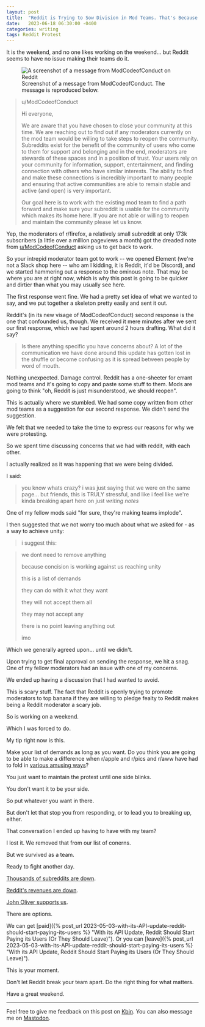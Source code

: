 ```yaml
---
layout: post
title:  "Reddit is Trying to Sow Division in Mod Teams. That's Because the Protest is Working"
date:   2023-06-18 06:30:00 -0400
categories: writing
tags: Reddit Protest
---
```


It is the weekend, and no one likes working on the weekend... but Reddit seems to have no issue making their teams do it. 

<p>
	<figure>
	<picture>
	  <source type="image/webp" srcset="{{site.url}}/assets/images/reddit/ModCodeofConduct-message.webp,
	          {{site.url}}/assets/images/reddit/ModCodeofConduct-message-2x.webp 2x">
	  <source type="image/png" srcset="{{site.url}}/assets/images/reddit/ModCodeofConduct-message.png,
	  		  {{site.url}}/assets/images/reddit/ModCodeofConduct-message-2x.png 2x">
	  <img src="{{site.url}}/assets/images/reddit/ModCodeofConduct-message.png" srcset="{{site.url}}/assets/images/reddit/ModCodeofConduct-message-2x.png 2x" alt="A screenshot of a message from ModCodeofConduct on Reddit"/>
	  <figcaption>Screenshot of a message from ModCodeofConduct. The message is reproduced below.</figcaption>
	</picture>
</figure>
</p>

>u/ModCodeofConduct
>
>Hi everyone,
>
>We are aware that you have chosen to close your community at this time. We are reaching out to find out if any moderators currently on the mod team would be willing to take steps to reopen the community.  Subreddits exist for the benefit of the community of users who come to them for support and belonging and in the end, moderators are stewards of these spaces and in a position of trust. Your users rely on your community for information, support, entertainment, and finding connection with others who have similar interests. The ability to find and make these connections is incredibly important to many people and ensuring that active communities are able to remain stable and active (and open) is very important. 
>
>Our goal here is to work with the existing mod team to find a path forward and make sure your subreddit is usable for the community which makes its home here.  If you are not able or willing to reopen and maintain the community please let us know. 

Yep, the moderators of r/firefox, a relatively small subreddit at only 173k subscribers (a little over a million pageviews a month) got the dreaded note from [u/ModCodeofConduct](https://www.reddit.com/user/ModCodeofConduct) asking us to get back to work.

So your intrepid moderator team got to work -- we opened Element (we're not a Slack shop here -- who am I kidding, it is Reddit, it'd be Discord), and we started hammering out a response to the ominous note. That may be where you are at right now, which is why this post is going to be quicker and dirtier than what you may usually see here.

The first response went fine. We had a pretty set idea of what we wanted to say, and we put together a skeleton pretty easily and sent it out. 

Reddit's (in its new visage of ModCodeofConduct) second response is the one that confounded us, though. We received it mere minutes after we sent our first response, which we had spent around 2 hours drafting. What did it say?

>Is there anything specific you have concerns about? A lot of the communication we have done around this update has gotten lost in the shuffle or become confusing as it is spread between people by word of mouth.

Nothing unexpected. Damage control. Reddit has a one-sheeter for errant mod teams and it's going to copy and paste some  stuff to them. Mods are going to think "oh, Reddit is just misunderstood, we should reopen".

This is actually where we stumbled. We had some copy written from other mod teams as a suggestion for our second response. We didn't send the suggestion.

We felt that we needed to take the time to express our reasons for why we were protesting.

So we spent time discussing concerns that we had with reddit, with each other.

I actually realized as it was happening that we were being divided. 

I said: 

>you know whats crazy? i was just saying that we were on the same page... but friends, this is TRULY stressful, and like i feel like we're kinda breaking apart here on just *writing notes*

One of my fellow mods said "for sure, they're making teams implode".

I then suggested that we not worry too much about what we asked for - as a way to achieve unity:

>i suggest this:

>we dont need to remove anything
>
>because concision is working against us reaching unity 
>
>this is a list of demands
>
>they can do with it what they want
>
>they will not accept them all
>
>they may not accept any
>
>there is no point leaving anything out
>
>imo

Which we generally agreed upon... until we didn't. 

Upon trying to get final approval on sending the response, we hit a snag. One of my fellow moderators had an issue with one of my concerns.

We ended up having a discussion that I had wanted to avoid. 

This is scary stuff. The fact that Reddit is openly trying to promote moderators to top banana if they are willing to pledge fealty to Reddit makes being a Reddit moderator a scary job. 

So is working on a weekend. 

Which I was forced to do.

My tip right now is this. 

Make your list of demands as long as you want. Do you think you are going to be able to make a difference when r/apple and r/pics and r/aww have had to fold in [various amusing ways](https://www.theverge.com/2023/6/17/23764729/reddit-users-pics-gifs-subreddits-john-oliver)?

You just want to maintain the protest until one side blinks. 

You don't want it to be your side.

So put whatever you want in there. 

But don't let that stop you from responding, or to lead you to breaking up, either.

That conversation I ended up having to have with my team? 

I lost it. We removed that from our list of conerns. 

But we survived as a team.

Ready to fight another day.

[Thousands of subreddits are down](https://reddark.untone.uk/).

[Reddit's revenues are down](https://www.engadget.com/reddits-average-daily-traffic-fell-during-blackout-according-to-third-party-data-194721801.html).

[John Oliver supports us](https://twitter.com/iamjohnoliver/status/1670179738348933120).

There are options.

We can get [paid]({% post_url 2023-05-03-with-its-API-update-reddit-should-start-paying-its-users %} "With its API Update, Reddit Should Start Paying its Users (Or They Should Leave)"). Or you can [leave]({% post_url 2023-05-03-with-its-API-update-reddit-should-start-paying-its-users %} "With its API Update, Reddit Should Start Paying its Users (Or They Should Leave)").

This is your moment. 

Don't let Reddit break your team apart. Do the right thing for what matters.

Have a great weekend.

---

Feel free to give me feedback on this post on [Kbin](#). You can also message me on [Mastodon](https://mastodon.social/@yoasif).
